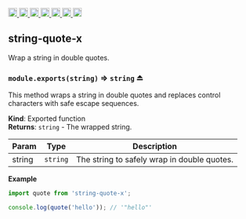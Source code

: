 <a
  href="https://travis-ci.org/Xotic750/string-quote-x"
  title="Travis status">
<img
  src="https://travis-ci.org/Xotic750/string-quote-x.svg?branch=master"
  alt="Travis status" height="18">
</a>
<a
  href="https://david-dm.org/Xotic750/string-quote-x"
  title="Dependency status">
<img src="https://david-dm.org/Xotic750/string-quote-x/status.svg"
  alt="Dependency status" height="18"/>
</a>
<a
  href="https://david-dm.org/Xotic750/string-quote-x?type=dev"
  title="devDependency status">
<img src="https://david-dm.org/Xotic750/string-quote-x/dev-status.svg"
  alt="devDependency status" height="18"/>
</a>
<a
  href="https://badge.fury.io/js/string-quote-x"
  title="npm version">
<img src="https://badge.fury.io/js/string-quote-x.svg"
  alt="npm version" height="18">
</a>
<a
  href="https://www.jsdelivr.com/package/npm/string-quote-x"
  title="jsDelivr hits">
<img src="https://data.jsdelivr.com/v1/package/npm/string-quote-x/badge?style=rounded"
  alt="jsDelivr hits" height="18">
</a>
<a
  href="https://bettercodehub.com/results/Xotic750/string-quote-x"
  title="bettercodehub score">
<img src="https://bettercodehub.com/edge/badge/Xotic750/string-quote-x?branch=master"
  alt="bettercodehub score" height="18">
</a>
<a
  href="https://coveralls.io/github/Xotic750/string-quote-x?branch=master"
  title="Coverage Status">
<img src="https://coveralls.io/repos/github/Xotic750/string-quote-x/badge.svg?branch=master"
  alt="Coverage Status" height="18">
</a>

<a name="module_string-quote-x"></a>

## string-quote-x

Wrap a string in double quotes.

<a name="exp_module_string-quote-x--module.exports"></a>

### `module.exports(string)` ⇒ <code>string</code> ⏏

This method wraps a string in double quotes and replaces control characters
with safe escape sequences.

**Kind**: Exported function  
**Returns**: <code>string</code> - The wrapped string.

| Param  | Type                | Description                                 |
| ------ | ------------------- | ------------------------------------------- |
| string | <code>string</code> | The string to safely wrap in double quotes. |

**Example**

```js
import quote from 'string-quote-x';

console.log(quote('hello')); // '"hello"'
```
